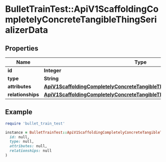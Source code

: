 # BulletTrainTest::ApiV1ScaffoldingCompletelyConcreteTangibleThingSerializerData

## Properties

| Name | Type | Description | Notes |
| ---- | ---- | ----------- | ----- |
| **id** | **Integer** |  | [optional] |
| **type** | **String** |  | [optional] |
| **attributes** | [**ApiV1ScaffoldingCompletelyConcreteTangibleThingSerializerDataAttributes**](ApiV1ScaffoldingCompletelyConcreteTangibleThingSerializerDataAttributes.md) |  | [optional] |
| **relationships** | [**ApiV1ScaffoldingCompletelyConcreteTangibleThingSerializerDataRelationships**](ApiV1ScaffoldingCompletelyConcreteTangibleThingSerializerDataRelationships.md) |  | [optional] |

## Example

```ruby
require 'bullet_train_test'

instance = BulletTrainTest::ApiV1ScaffoldingCompletelyConcreteTangibleThingSerializerData.new(
  id: null,
  type: null,
  attributes: null,
  relationships: null
)
```


